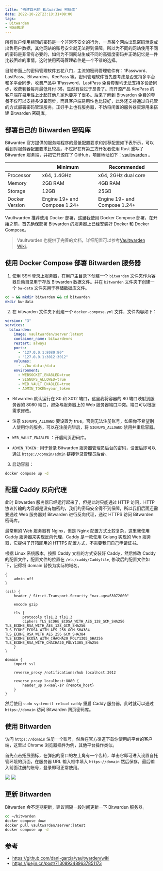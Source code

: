 ```yaml
---
title: "搭建自己的 Bitwarden 密码库"
date: 2022-10-22T23:10:31+08:00
tags: 
- Bitwarden
- 密码管理
---
```


所有账户使用相同的密码是一个非常不安全的行为，一旦某个网站出现密码泄露或出售用户数据，其他网站的账号安全就无法得到保障。所以为不同的网站使用不同的密码是非常有必要的，如何为不同网站生成不同的高强度密码并正确记忆是一件比较困难的事情，这时使用密码管理软件是一个不错的选择。

目前市面上的密码管理软件五花八门，主流的密码管理软件有：1Password、LastPass、Bitwarden、KeePass 等。密码管理软件首先要考虑是否支持多平台和多平台同步，收费产品中 1Password、LastPass 免费套餐均无法支持多设备同步，收费套餐每月最低月付 3$，显然有些过于昂贵了。而开源产品 KeePass 的客户端在易用性上比起其他几家也要差了很多。后来了解到 Bitwarden 免费的套餐不仅可以支持多设备同步，而且客户端易用性也比较好，此外还支持通过自托管的方式部署密码管理服务。正好手上也有服务器，不妨将闲置的服务器资源用来搭建 Bitwarden 密码库。

## 部署自己的 Bitwarden 密码库

Bitwarden 官方提供的服务端程序的最低配置要求和推荐配置如下表所示，可以看到对服务器配置要求比较高。不过好在有第三方开发者使用 Rust 重写了 Bitwarden 服务端，并把它开源在了 GitHub，项目地址如下：[vaultwarden](https://github.com/dani-garcia/vaultwarden) 。

|                | Minimum                      | Recommended                  |
| -------------- | ---------------------------- | ---------------------------- |
| Processor      | x64, 1.4GHz                  | x64, 2GHz dual core          |
| Memory         | 2GB RAM                      | 4GB RAM                      |
| Storage        | 12GB                         | 25GB                         |
| Docker Version | Engine 19+ and Compose 1.24+ | Engine 19+ and Compose 1.24+ |

Vaultwarden 推荐使用 Docker 部署，这里我使用 Docker Compose 部署，在开始之前，首先确保部署 Bitwarden 的服务器上已经安装好 Docker 和 Docker Compose。

> Vaultwarden 也提供了完善的文档，详细配置可以参考[Vaultwarden Wiki](https://github.com/dani-garcia/vaultwarden/wiki)。

## 使用 Docker Compose 部署 Bitwarden 服务器

1. 使用 SSH 登录上服务器，在用户主目录下创建一个 `bitwarden` 文件夹作为容器启动目录用于存放 Bitwarden 数据文件。并在 `bitwarden` 文件夹下创建一个 `bw-data` 文件夹用于存储数据库文件。

```bash
cd ~ && mkdir bitwarden && cd bitwarden
mkdir bw-data
```

2. 在 bitwarden 文件夹下创建一个 `docker-compose.yml` 文件，文件内容如下：

```yml
version: "3"
services:
  bitwarden:
    image: vaultwarden/server:latest
    container_name: bitwardenrs
    restart: always
    ports:
      - "127.0.0.1:8080:80"
      - "127.0.0.1:3012:3012"
    volumes:
      - ./bw-data:/data
    environment:
      - WEBSOCKET_ENABLED=true
      - SIGNUPS_ALLOWED=true
      - WEB_VAULT_ENABLED=true
      - ADMIN_TOKEN=your_token
```

- Bitwarden 默认运行在 80 和 3012 端口，这里我将容器的 80 端口映射到服务器的 8080 端口，避免与服务器上的 Web 服务器端口冲突。端口可以根据需求修改。

- 注意 `SIGNUPS_ALLOWED` 要设置为 true，否则无法注册账号，如果你不希望别人使用你的服务，可以在注册完毕后，将 `SIGNUPS_ALLOWED` 禁用并重启容器。

- `WEB_VAULT_ENABLED` ：开启网页密码库。

- `ADMIN_TOKEN` : 用于登录 Bitwarden 服务器管理员后台的密码，设置后即可以通过 `https://domain/admin` 链接登录管理员后台。
3. 启动容器：

```bash
docker compose up -d
```

## 配置 Caddy 反向代理

此时 Bitwarden 服务器已经运行起来了，但是此时只能通过 HTTP 访问，HTTP 协议传输的内容都是没有加密的，我们的密码安全得不到保障，所以我们后面还需要通过 Web 服务器对 Bitwarden 进行反向代理，通过 HTTPS 访问 Bitwarden 密码库。

最常用的 Web 服务器有 Nginx，但是 Nginx 配置方式比较复杂，这里我使用 Caddy 服务器来实现反向代理，Caddy 是一款使用 Golang 实现的 Web 服务器，它提供了开箱即用的 HTTPS 配置方式，不需要我们自己申请证书。

根据 Linux 系统版本，按照 Caddy 文档的方式安装好 Caddy，然后修改 Caddy 的配置文件，配置文件的位置在 `/etc/caddy/Caddyfile`, 修改后的配置文件如下，记得将 domain 替换为实际的域名。

```
{
    admin off
}

(ssl) {
    header / Strict-Transport-Security "max-age=63072000"

    encode gzip

    tls {
        protocols tls1.2 tls1.3
        ciphers TLS_ECDHE_ECDSA_WITH_AES_128_GCM_SHA256 TLS_ECDHE_RSA_WITH_AES_128_GCM_SHA256 TLS_ECDHE_ECDSA_WITH_AES_256_GCM_SHA384 TLS_ECDHE_RSA_WITH_AES_256_GCM_SHA384 TLS_ECDHE_ECDSA_WITH_CHACHA20_POLY1305_SHA256 TLS_ECDHE_RSA_WITH_CHACHA20_POLY1305_SHA256
    }
}

domain {
    import ssl

    reverse_proxy /notifications/hub localhost:3012

    reverse_proxy localhost:8080 {
        header_up X-Real-IP {remote_host}
    }
}
```

然后使用 `sudo systemctl reload caddy` 重启 Caddy 服务器，此时就可以通过 `https://domain` 访问 Bitwarden 网页密码库。

## 使用 Bitwarden

访问 `https://domain` 注册一个账号，然后在官方渠道下载你使用的平台的客户端，这里以 Chrome 浏览器插件为例，其他平台操作类似。

首先点击拓展图标，在弹出的窗口的左上角有一个齿轮，单击它即可进入设置自托管环境的页面，在服务器 URL 输入框中填入 `https://domain` 然后保存，最后输入前面注册的账号，登录即可正常使用。

![](https://s2.loli.net/2022/10/23/snUqEM1IFC7oauH.png)
![](https://s2.loli.net/2022/10/23/1HeCjK6MZFsQ5zt.png)

## 更新 Bitwarden

Bitwarden 会不定期更新，建议间隔一段时间更新一下 Bitwarden 服务器。

```bash
cd ~/bitwarden
docker compose down
docker pull vaultwarden/server:latest
docker compose up -d
```

## 参考

- https://github.com/dani-garcia/vaultwarden/wiki
- https://juejin.cn/post/7130893489637851173